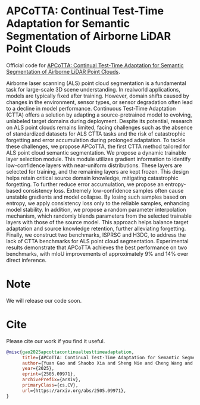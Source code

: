 # APCoTTA: Continual Test-Time Adaptation for Semantic Segmentation of Airborne LiDAR Point Clouds
Official code for  [APCoTTA: Continual Test-Time Adaptation for Semantic Segmentation of Airborne LiDAR Point Clouds](https://arxiv.org/abs/2505.09971).

Airborne laser scanning (ALS) point cloud segmentation is a fundamental task for large-scale 3D scene understanding. In realworld
applications, models are typically fixed after training. However, domain shifts caused by changes in the environment, sensor
types, or sensor degradation often lead to a decline in model performance. Continuous Test-Time Adaptation (CTTA) offers a
solution by adapting a source-pretrained model to evolving, unlabeled target domains during deployment. Despite its potential,
research on ALS point clouds remains limited, facing challenges such as the absence of standardized datasets for ALS CTTA tasks
and the risk of catastrophic forgetting and error accumulation during prolonged adaptation. To tackle these challenges, we propose
APCoTTA, the first CTTA method tailored for ALS point cloud semantic segmentation. We propose a dynamic trainable layer
selection module. This module utilizes gradient information to identify low-confidence layers with near-uniform distributions.
These layers are selected for training, and the remaining layers are kept frozen. This design helps retain critical source domain
knowledge, mitigating catastrophic forgetting. To further reduce error accumulation, we propose an entropy-based consistency loss.
Extremely low-confidence samples often cause unstable gradients and model collapse. By losing such samples based on entropy,
we apply consistency loss only to the reliable samples, enhancing model stability. In addition, we propose a random parameter
interpolation mechanism, which randomly blends parameters from the selected trainable layers with those of the source model.
This approach helps balance target adaptation and source knowledge retention, further alleviating forgetting. Finally, we construct
two benchmarks, ISPRSC and H3DC, to address the lack of CTTA benchmarks for ALS point cloud segmentation. Experimental
results demonstrate that APCoTTA achieves the best performance on two benchmarks, with mIoU improvements of approximately
9% and 14% over direct inference.


# Note
We will release our code soon.

# Cite
Please cite our work if you find it useful.
```bibtex
@misc{gao2025apcottacontinualtesttimeadaptation,
      title={APCoTTA: Continual Test-Time Adaptation for Semantic Segmentation of Airborne LiDAR Point Clouds}, 
      author={Yuan Gao and Shaobo Xia and Sheng Nie and Cheng Wang and Xiaohuan Xi and Bisheng Yang},
      year={2025},
      eprint={2505.09971},
      archivePrefix={arXiv},
      primaryClass={cs.CV},
      url={https://arxiv.org/abs/2505.09971}, 
}
```
